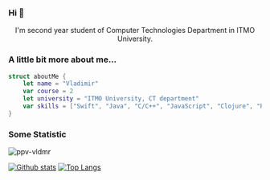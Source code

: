 ### Hi 👋

<p align='center'>I'm second year student of Computer Technologies Department in ITMO University.</p>


### A little bit more about me...  

```swift
struct aboutMe {
    let name = "Vladimir"
    var course = 2
    let university = "ITMO University, CT department"
    var skills = ["Swift", "Java", "C/C++", "JavaScript", "Clojure", "Prolog", "bash"]
}
```

### Some Statistic
<p align=left> <img src=https://komarev.com/ghpvc/?username=ppv-vldmr alt=ppv-vldmr /> </p>

[![Github stats](https://github-readme-stats.vercel.app/api?username=ppv-vldmr&show_icons=true&include_all_commits=true)](https://github.com/ppv-vldmr/github-readme-stats)
[![Top Langs](https://github-readme-stats.vercel.app/api/top-langs/?username=ppv-vldmr&layout=compact&langs_count=10)](https://github.com/ppv-vldmr/github-readme-stats)
